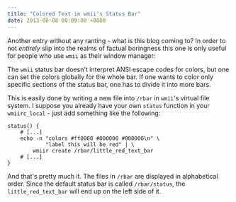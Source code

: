 ```yaml
---
title: "Colored Text in wmii's Status Bar"
date: 2013-06-08 00:00:00 +0000
---
```

Another entry without any ranting - what is this blog coming to?
In order to not *entirely* slip into the realms of factual boringness
this one is only useful for people who use `wmii` as their window manager:

The `wmii` status bar doesn't interpret ANSI escape codes for colors,
but one can set the colors globally for the whole bar. If one wants
to color only specific sections of the status bar, one has to divide
it into more bars.

This is easily done by writing a new file into `/rbar` in `wmii`'s
virtual file system. I suppose you already have your own `status` function
in your `wmiirc_local` - just add something like the following:

    
    status() {
        # [...]
        echo -n "colors #ff0000 #000000 #000000\n" \
                "label this will be red" | \
            wmiir create /rbar/little_red_text_bar
        # [...]
    }

And that's pretty much it. The files in `/rbar` are displayed
in alphabetical order. Since the default status bar is called
`/rbar/status`, the `little_red_text_bar` will end up on the left
side of it.

